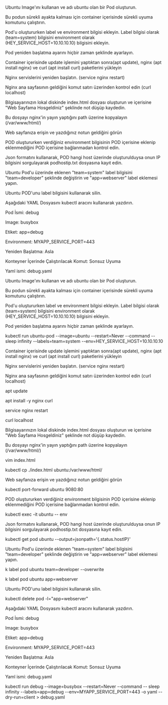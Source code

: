 Ubuntu Image'ını kullanan ve adı ubuntu olan bir Pod oluşturun.

Bu podun sürekli ayakta kalması için container içerisinde sürekli uyuma komutunu çalıştırın.

Pod'u oluştururken label ve environment bilgisi ekleyin. Label bilgisi olarak (team=system) bilgisini environment olarak   (HEY_SERVICE_HOST=10.10.10.10) bilgisini ekleyin.

Pod yeniden başlatma ayarını hiçbir zaman şeklinde ayarlayın.

Container içerisinde update işlemini yaptıktan sonra(apt update), nginx (apt install nginx) ve curl (apt install curl) paketlerini yükleyin

Nginx servislerini yeniden başlatın. (service nginx restart)

Nginx ana sayfasının geldiğini komut satırı üzerinden kontrol edin (curl localhost)

Bilgisayarınızın lokal diskinde index.html dosyası oluşturun ve içerisine "Web Sayfama Hosgeldiniz" şeklinde not düşüp kaydedin.

Bu dosyayı nginx'in yayın yaptığını path üzerine kopyalayın (/var/www/html/)

Web sayfanıza erişin ve yazdığınız notun geldiğini görün

POD oluştururken verdiğiniz environment bilgisinin POD içerisine eklenip eklenmediğini POD içerisine bağlanmadan kontrol edin.

Json formatını kullanarak, POD hangi host üzerinde oluşturulduysa onun IP bilgisini sorgulayarak podhostip.txt dosyasına kayıt edin.

Ubuntu Pod'u üzerinde eklenen "team=system" label bilgisini "team=developer" şeklinde değiştirin ve "app=webserver" label eklemesi yapın.

Ubuntu POD'unu label bilgisini kullanarak silin.

Aşağıdaki YAML Dosyasını kubectl aracını kullanarak yazdırın.

Pod İsmi: debug

Image: busybox

Etiket: app=debug

Environment: MYAPP_SERVICE_PORT=443

Yeniden Başlatma: Asla

Konteyner İçerinde Çalıştırılacak Komut: Sonsuz Uyuma

Yaml ismi: debug.yaml



Ubuntu Image'ını kullanan ve adı ubuntu olan bir Pod oluşturun.

Bu podun sürekli ayakta kalması için container içerisinde sürekli uyuma komutunu çalıştırın.

Pod'u oluştururken label ve environment bilgisi ekleyin. Label bilgisi olarak (team=system) bilgisini environment olarak   (HEY_SERVICE_HOST=10.10.10.10) bilgisini ekleyin.

Pod yeniden başlatma ayarını hiçbir zaman şeklinde ayarlayın.

kubectl run ubuntu-pod --image=ubuntu --restart=Never --command -- sleep infinity --labels=team=system --env=HEY_SERVICE_HOST=10.10.10.10



Container içerisinde update işlemini yaptıktan sonra(apt update), nginx (apt install nginx) ve curl (apt install curl) paketlerini yükleyin

Nginx servislerini yeniden başlatın. (service nginx restart)

Nginx ana sayfasının geldiğini komut satırı üzerinden kontrol edin (curl localhost)

apt update

apt install -y nginx curl

service nginx restart

curl localhost



Bilgisayarınızın lokal diskinde index.html dosyası oluşturun ve içerisine "Web Sayfama Hosgeldiniz" şeklinde not düşüp kaydedin.

Bu dosyayı nginx'in yayın yaptığını path üzerine kopyalayın (/var/www/html/)

vim index.html

kubectl cp ./index.html ubuntu:/var/www/html/

Web sayfanıza erişin ve yazdığınız notun geldiğini görün

kubectl port-forward ubuntu 9080:80

POD oluştururken verdiğiniz environment bilgisinin POD içerisine eklenip eklenmediğini POD içerisine bağlanmadan kontrol edin.

kubectl exec -it ubuntu -- env



Json formatını kullanarak, POD hangi host üzerinde oluşturulduysa onun IP bilgisini sorgulayarak podhostip.txt dosyasına kayıt edin.

kubectl get pod ubuntu --output=jsonpath='{.status.hostIP}'

Ubuntu Pod'u üzerinde eklenen "team=system" label bilgisini "team=developer" şeklinde değiştirin ve "app=webserver" label eklemesi yapın.

k label pod ubuntu team=developer --overwrite

k label pod ubuntu app=webserver

Ubuntu POD'unu label bilgisini kullanarak silin.

kubectl delete pod -l="app=webserver"

Aşağıdaki YAML Dosyasını kubectl aracını kullanarak yazdırın.

Pod İsmi: debug

Image: busybox

Etiket: app=debug

Environment: MYAPP_SERVICE_PORT=443

Yeniden Başlatma: Asla

Konteyner İçerinde Çalıştırılacak Komut: Sonsuz Uyuma

Yaml ismi: debug.yaml

kubectl run debug --image=busybox --restart=Never --command -- sleep infinity --labels=app=debug --env=MYAPP_SERVICE_PORT=443 -o yaml --dry-run=client > debug.yaml

